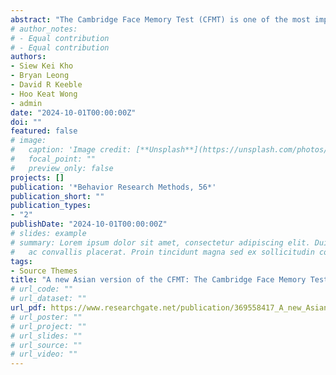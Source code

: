 ```yaml
---
abstract: "The Cambridge Face Memory Test (CFMT) is one of the most important measures of individual differences in face recognition and for the diagnosis of prosopagnosia. Having two different CFMT versions using a different set of faces seems to improve the reliability of the evaluation. However, at the present time, there is only one Asian version of the test. In this study, we present the Cambridge Face Memory Test - Chinese Malaysian (CFMT-MY), a novel Asian CFMT using Chinese Malaysian faces. In Experiment 1, Chinese Malaysian participants (N = 134) completed two versions of the Asian CFMT and one object recognition test. The CFMT-MY showed a normal distribution, high internal reliability, high consistency and presented convergent and divergent validity. Additionally, in contrast to the original Asian CFMT, the CFMT-MY showed an increasing level of difficulties across stages. In Experiment 2, Caucasian participants (N = 135) completed the two versions of the Asian CFMT and the original Caucasian CFMT. Results showed that the CFMT-MY exhibited the other-race effect. Overall, the CFMT-MY seems to be suitable for the diagnosis of face recognition difficulties and could be used as a measure of face recognition ability by researchers who wish to examine face-related research questions such as individual differences or the other-race effect."
# author_notes:
# - Equal contribution
# - Equal contribution
authors:
- Siew Kei Kho
- Bryan Leong
- David R Keeble
- Hoo Keat Wong
- admin
date: "2024-10-01T00:00:00Z"
doi: ""
featured: false
# image:
#   caption: 'Image credit: [**Unsplash**](https://unsplash.com/photos/jdD8gXaTZsc)'
#   focal_point: ""
#   preview_only: false
projects: []
publication: '*Behavior Research Methods, 56*'
publication_short: ""
publication_types:
- "2"
publishDate: "2024-10-01T00:00:00Z"
# slides: example
# summary: Lorem ipsum dolor sit amet, consectetur adipiscing elit. Duis posuere tellus
#   ac convallis placerat. Proin tincidunt magna sed ex sollicitudin condimentum.
tags:
- Source Themes
title: "A new Asian version of the CFMT: The Cambridge Face Memory Test - Chinese Malaysian (CFMT-MY)"
# url_code: ""
# url_dataset: ""
url_pdf: https://www.researchgate.net/publication/369558417_A_new_Asian_version_of_the_CFMT_The_Cambridge_Face_Memory_Test_-_Chinese_Malaysian_CFMT-MY
# url_poster: ""
# url_project: ""
# url_slides: ""
# url_source: ""
# url_video: ""
---
```


